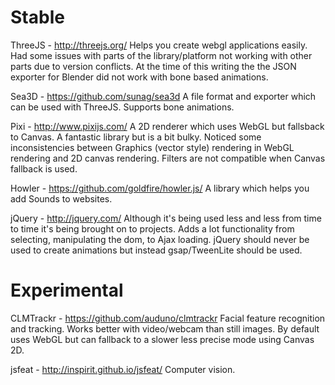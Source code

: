 # Stable

ThreeJS - http://threejs.org/
Helps you create webgl applications easily. Had some issues with parts of the library/platform not working 
with other parts due to version conflicts. At the time of this writing the the JSON exporter for Blender
did not work with bone based animations.

Sea3D - https://github.com/sunag/sea3d
A file format and exporter which can be used with ThreeJS. Supports bone animations.

Pixi - http://www.pixijs.com/
A 2D renderer which uses WebGL but fallsback to Canvas. A fantastic library but is a bit bulky. Noticed
some inconsistencies between Graphics (vector style) rendering in WebGL rendering and 2D canvas rendering.
Filters are not compatible when Canvas fallback is used.

Howler - https://github.com/goldfire/howler.js/
A library which helps you add Sounds to websites.

jQuery - http://jquery.com/
Although it's being used less and less from time to time it's being brought on to projects. Adds a lot
functionality from selecting, manipulating the dom, to Ajax loading. jQuery should never be used to 
create animations but instead gsap/TweenLite should be used.



# Experimental

CLMTrackr - https://github.com/auduno/clmtrackr
Facial feature recognition and tracking. Works better with video/webcam than still images. By default
uses WebGL but can fallback to a slower less precise mode using Canvas 2D.

jsfeat - http://inspirit.github.io/jsfeat/
Computer vision.